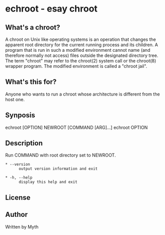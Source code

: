 echroot - esay chroot
=====================

What's a chroot?
----------------
A chroot on Unix like operating systems is an operation that changes the apparent 
root directory for the current running process and its children. A program that is 
run in such a modified environment cannot name (and therefore normally not access) 
files outside the designated directory tree. The term "chroot" may refer to the 
chroot(2) system call or the chroot(8) wrapper program. The modified environment 
is called a "chroot jail".

What's this for?
----------------
Anyone who wants to run a chroot whose architecture is different from the host one.

Synposis
--------
echroot [OPTION] NEWROOT [COMMAND [ARG]...]
echroot OPTION

Description
-----------
Run COMMAND with root directory set to NEWROOT.

    * --version 
          output version information and exit

    * -h, --help 
          display this help and exit

License
-------

Author
------
Written by Myth
